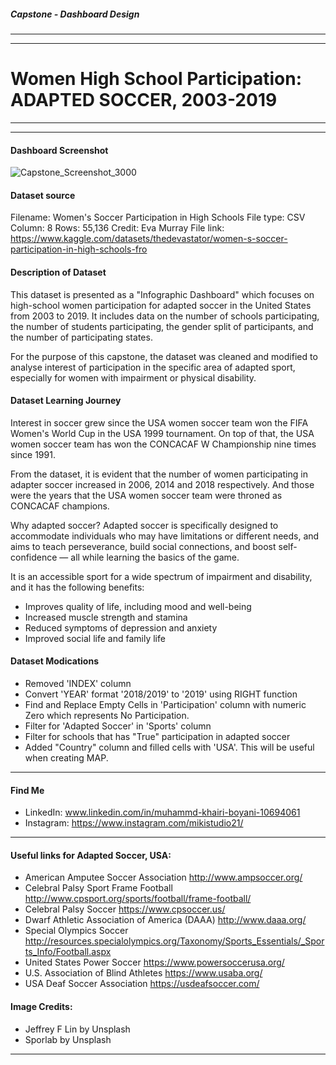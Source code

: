##### Capstone - Dashboard Design
---
---
# Women High School Participation: **ADAPTED SOCCER**, 2003-2019

---
---
#### Dashboard Screenshot
![Capstone_Screenshot_3000](https://cdn.pixabay.com/photo/2023/01/31/13/01/13-01-31-81_1280.jpg)

#### Dataset source
Filename: Women's Soccer Participation in High Schools
File type: CSV
Column: 8
Rows: 55,136
Credit: Eva Murray
File link: https://www.kaggle.com/datasets/thedevastator/women-s-soccer-participation-in-high-schools-fro

#### Description of Dataset
This dataset is presented as a "Infographic Dashboard" which focuses on high-school women participation for adapted soccer in the United States from 2003 to 2019. It includes data on the number of schools participating, the number of students participating, the gender split of participants, and the number of participating states.

For the purpose of this capstone, the dataset was cleaned and modified to analyse interest of participation in the specific area of adapted sport, especially for women with impairment or physical disability. 

#### Dataset Learning Journey
Interest in soccer grew since the USA women soccer team won the FIFA Women's World Cup in the USA 1999 tournament. On top of that, the USA women soccer team has won the CONCACAF W Championship nine times since 1991. 

From the dataset, it is evident that the number of women participating in adapter soccer increased in 2006, 2014 and 2018 respectively. And those were the years that the USA women soccer team were throned as CONCACAF champions.

Why adapted soccer?
Adapted soccer is specifically designed to accommodate individuals who may have limitations or different needs, and aims to teach perseverance, build social connections, and boost self-confidence — all while learning the basics of the game.

It is an accessible sport for a wide spectrum of impairment and disability, and it has the following benefits:
- Improves quality of life, including mood and well-being
- Increased muscle strength and stamina
- Reduced symptoms of depression and anxiety
- Improved social life and family life

#### Dataset Modications
- Removed 'INDEX' column
- Convert 'YEAR' format '2018/2019' to '2019' using RIGHT function
- Find and Replace Empty Cells in 'Participation' column with numeric Zero which represents No Participation.
- Filter for 'Adapted Soccer' in 'Sports' column
- Filter for schools that has "True" participation in adapted soccer
- Added "Country" column and filled cells with 'USA'. This will be useful when creating MAP. 

---

#### Find Me
- LinkedIn: www.linkedin.com/in/muhammd-khairi-boyani-10694061
- Instagram: https://www.instagram.com/mikistudio21/

---

#### Useful links for Adapted Soccer, USA:
- American Amputee Soccer Association
http://www.ampsoccer.org/
- Celebral Palsy Sport Frame Football
http://www.cpsport.org/sports/football/frame-football/
- Celebral Palsy Soccer
https://www.cpsoccer.us/
- Dwarf Athletic Association of America (DAAA)
http://www.daaa.org/
- Special Olympics Soccer
http://resources.specialolympics.org/Taxonomy/Sports_Essentials/_Sports_Info/Football.aspx
- United States Power Soccer
https://www.powersoccerusa.org/
- U.S. Association of Blind Athletes
https://www.usaba.org/
- USA Deaf Soccer Association
https://usdeafsoccer.com/

#### Image Credits:
- Jeffrey F Lin by Unsplash
- Sporlab by Unsplash

---
